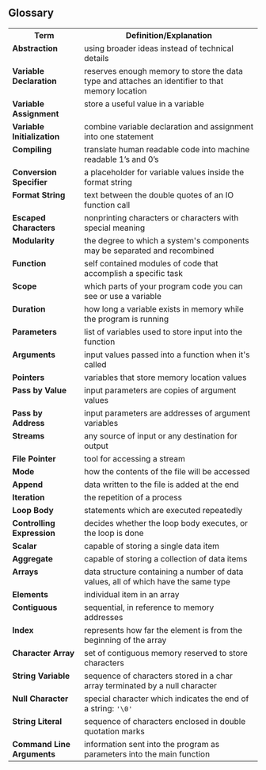 <style>
    table{
        width:100%;
    }
    td{
        vertical-align: top;
    }
    img{
        height: auto;
        max-width: 100%;
    }
</style>

<h2>Glossary</h2>
<table>
  <tr>
    <th>Term</th>
    <th>Definition/Explanation</th>
  </tr>
  <tr>
    <td><strong>Abstraction</strong></td>
    <td>using broader ideas instead of technical details</td>
  </tr>
  <tr>
    <td><strong>Variable Declaration</strong></td>
    <td>reserves enough memory to store the data type and attaches an identifier to that memory location</td>
  </tr>
  <tr>
    <td><strong>Variable Assignment</strong></td>
    <td>store a useful value in a variable</td>
  </tr>
  <tr>
    <td><strong>Variable Initialization</strong></td>
    <td>combine variable declaration and assignment into one statement</td>
  </tr>
  <tr>
    <td><strong>Compiling</strong></td>
    <td>translate human readable code into machine readable 1’s and 0’s</td>
  </tr>
  <tr>
    <td><strong>Conversion Specifier</strong></td>
    <td>a placeholder for variable values inside the format string</td>
  </tr>
  <tr>
    <td><strong>Format String</strong></td>
    <td>text between the double quotes of an IO function call</td>
  </tr>
  <tr>
    <td><strong>Escaped Characters</strong></td>
    <td>nonprinting characters or characters with special meaning</td>
  </tr>
  <tr>
    <td><strong>Modularity</strong></td>
    <td>the degree to which a system's components may be separated and recombined</td>
  </tr>
  <tr>
    <td><strong>Function</strong></td>
    <td>self contained modules of code that accomplish a specific task</td>
  </tr>
  <tr>
    <td><strong>Scope</strong></td>
    <td>which parts of your program code you can see or use a variable</td>
  </tr>
  <tr>
    <td><strong>Duration</strong></td>
    <td>how long a variable exists in memory while the program is running</td>
  </tr>
  <tr>
    <td><strong>Parameters</strong></td>
    <td>list of variables used to store input into the function</td>
  </tr>
  <tr>
    <td><strong>Arguments</strong></td>
    <td>input values passed into a function when it's called</td>
  </tr>
  <tr>
    <td><strong>Pointers</strong></td>
    <td>variables that store memory location values</td>
  </tr>
  <tr>
    <td><strong>Pass by Value</strong></td>
    <td>input parameters are copies of argument values</td>
  </tr>
  <tr>
    <td><strong>Pass by Address</strong></td>
    <td>input parameters are addresses of argument variables</td>
  </tr>
  <tr>
    <td><strong>Streams</strong></td>
    <td>any source of input or any destination for output</td>
  </tr>
  <tr>
    <td><strong>File Pointer</strong></td>
    <td>tool for accessing a stream</td>
  </tr>
  <tr>
    <td><strong>Mode</strong></td>
    <td>how the contents of the file will be accessed</td>
  </tr>
  <tr>
    <td><strong>Append</strong></td>
    <td>data written to the file is added at the end</td>
  </tr>
  <tr>
    <td><strong>Iteration</strong></td>
    <td>the repetition of a process</td>
  </tr>
  <tr>
    <td><strong>Loop Body</strong></td>
    <td>statements which are executed repeatedly</td>
  </tr>
  <tr>
    <td><strong>Controlling Expression</strong></td>
    <td>decides whether the loop body executes, or the loop is done</td>
  </tr>
  <tr>
    <td><strong>Scalar</strong></td>
    <td>capable of storing a single data item</td>
  </tr>
  <tr>
    <td><strong>Aggregate</strong></td>
    <td>capable of storing a collection of data items</td>
  </tr>
  <tr>
    <td><strong>Arrays</strong></td>
    <td>data structure containing a number of data values, all of which have the same type</td>
  </tr>
  <tr>
    <td><strong>Elements</strong></td>
    <td>individual item in an array</td>
  </tr>
  <tr>
    <td><strong>Contiguous</strong></td>
    <td>sequential, in reference to memory addresses</td>
  </tr>
  <tr>
    <td><strong>Index</strong></td>
    <td>represents how far the element is from the beginning of the array</td>
  </tr>
  <tr>
    <td><strong>Character Array</strong></td>
    <td>set of contiguous memory reserved to store characters</td>
  </tr>
  <tr>
    <td><strong>String Variable</strong></td>
    <td>sequence of characters stored in a char array terminated by a null character</td>
  </tr>
  <tr>
    <td><strong>Null Character</strong></td>
    <td>special character which indicates the end of a string: <code>'\0'</code></td>
  </tr>
  <tr>
    <td><strong>String Literal</strong></td>
    <td>sequence of characters enclosed in double quotation marks</td>
  </tr>
  <tr>
    <td><strong>Command Line Arguments</strong></td>
    <td>information sent into the program as parameters into the main function</td>
  </tr>
</table>
